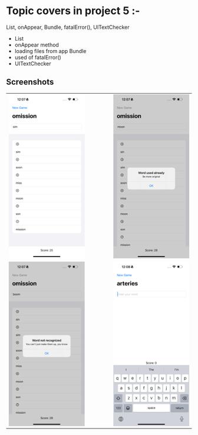 # Topic covers in project 5 :-

List, onAppear, Bundle, fatalError(), UITextChecker
- List
- onAppear method 
- loading files from app Bundle
- used of fatalError()
- UITextChecker

## Screenshots
<table align="center">
  <tr>
    <td><img src="SceenShots/IMG_2860.PNG" width="300"></td>
    <td style="width: 50px;"></td>
    <td><img src="SceenShots/IMG_2861.PNG" width="300"></td>
  </tr>
   <tr>
    <td><img src="SceenShots/IMG_2862.PNG" width="300"></td>
    <td style="width: 50px;"></td>
    <td><img src="SceenShots/IMG_2863.PNG" width="300"></td>
  </tr>
</table>
